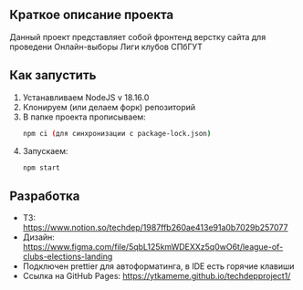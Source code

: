 ## Краткое описание проекта

Данный проект представляет собой фронтенд верстку сайта для проведени Онлайн-выборы Лиги клубов СПбГУТ

## Как запустить

1) Устанавливаем NodeJS v 18.16.0
2) Клонируем (или делаем форк) репозиторий
3) В папке проекта прописываем:
    ```bash
    npm ci (для синхронизации с package-lock.json)
    ```
4) Запускаем:
    ```bash
    npm start
    ```

## Разработка

- ТЗ: https://www.notion.so/techdep/1987ffb260ae413e91a0b7029b257077
- Дизайн: https://www.figma.com/file/5qbL125kmWDEXXz5q0wO6t/league-of-clubs-elections-landing
- Подключен prettier для автоформатинга, в IDE есть горячие клавиши
- Ссылка на GitHub Pages: https://ytkameme.github.io/techdepproject1/
